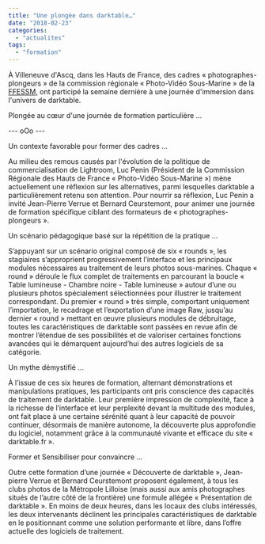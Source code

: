 ```yaml
---
title: "Une plongée dans darktable…"
date: "2018-02-23"
categories: 
  - "actualites"
tags: 
  - "formation"
---
```


À Villeneuve d'Ascq, dans les Hauts de France, des cadres « photographes-plongeurs » de la commission régionale « Photo-Vidéo Sous-Marine » de la [FFESSM,](https://fr.wikipedia.org/wiki/F%C3%A9d%C3%A9ration_fran%C3%A7aise_d'%C3%A9tudes_et_de_sports_sous-marins) ont participé la semaine dernière à une journée d'immersion dans l'univers de darktable.

Plongée au cœur d'une journée de formation particulière …

\--- oOo ---

Un contexte favorable pour former des cadres …

Au milieu des remous causés par l'évolution de la politique de commercialisation de Lightroom, Luc Penin (Président de la Commission Régionale des Hauts de France « Photo-Vidéo Sous-Marine ») mène actuellement une réflexion sur les alternatives, parmi lesquelles darktable a particulièrement retenu son attention. Pour nourrir sa réflexion, Luc Penin a invité Jean-Pierre Verrue et Bernard Ceurstemont, pour animer une journée de formation spécifique ciblant des formateurs de « photographes-plongeurs ».

Un scénario pédagogique basé sur la répétition de la pratique …

S’appuyant sur un scénario original composé de six « rounds », les stagiaires s’approprient progressivement l’interface et les principaux modules nécessaires au traitement de leurs photos sous-marines. Chaque « round » déroule le flux complet de traitements en parcourant la boucle « Table lumineuse - Chambre noire - Table lumineuse » autour d’une ou plusieurs photos spécialement sélectionnées pour illustrer le traitement correspondant. Du premier « round » très simple, comportant uniquement l’importation, le recadrage et l’exportation d’une image Raw, jusqu’au dernier « round » mettant en œuvre plusieurs modules de débruitage, toutes les caractéristiques de darktable sont passées en revue afin de montrer l’étendue de ses possibilités et de valoriser certaines fonctions avancées qui le démarquent aujourd’hui des autres logiciels de sa catégorie.

Un mythe démystifié …

À l’issue de ces six heures de formation, alternant démonstrations et manipulations pratiques, les participants ont pris conscience des capacités de traitement de darktable. Leur première impression de complexité, face à la richesse de l’interface et leur perplexité devant la multitude des modules, ont fait place à une certaine sérénité quant à leur capacité de pouvoir continuer, désormais de manière autonome, la découverte plus approfondie du logiciel, notamment grâce à la communauté vivante et efficace du site « darktable.fr ».

Former et Sensibiliser pour convaincre …

Outre cette formation d’une journée « Découverte de darktable », Jean-pierre Verrue et Bernard Ceurstemont proposent également, à tous les clubs photos de la Métropole Lilloise (mais aussi aux amis photographes situés de l’autre côté de la frontière) une formule allégée « Présentation de darktable ». En moins de deux heures, dans les locaux des clubs intéressés, les deux intervenants déclinent les principales caractéristiques de darktable en le positionnant comme une solution performante et libre, dans l’offre actuelle des logiciels de traitement.[](#sdfootnote1anc)
